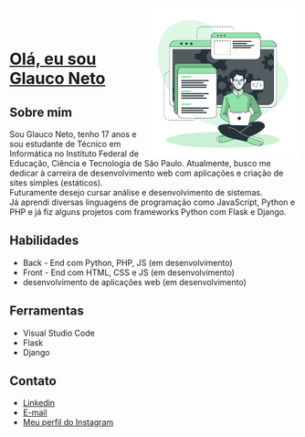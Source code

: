 <img src="images/developer-activity-bro.svg" width="260px" align="right" alt="Programador">
<!-- <a href="https://storyset.com/work">Ilustração por Freepik Storyset</a> -->

<br/>
<br/>

# <a href="https://www.linkedin.com/in/glauconeto"> Olá, eu sou Glauco Neto</a>
## Sobre mim
Sou Glauco Neto, tenho 17 anos e sou estudante de Técnico em Informática no Instituto Federal de Educação, Ciência e Tecnologia de São Paulo. Atualmente, busco me dedicar à carreira de desenvolvimento web com aplicações e criação de sites simples (estáticos). 
<br/> Futuramente desejo cursar análise e desenvolvimento de sistemas.
<br/> Já aprendi diversas linguagens de programação como JavaScript, Python e PHP e já fiz alguns projetos com frameworks Python com Flask e Django.


## Habilidades

- Back - End com Python, PHP, JS (em desenvolvimento)
- Front - End com HTML, CSS e JS (em desenvolvimento)
- desenvolvimento de aplicações web (em desenvolvimento)


## Ferramentas

- Visual Studio Code
- Flask
- Django


##  Contato
- <a href="https://www.linkedin.com/in/glauconeto">Linkedin</a>
- <a href="neto.glauquinho@gmail.com">E-mail</a>
- <a href="https://www.instagram.com/glauco_neto19">Meu perfil do Instagram</a>
</div>

<!-- modelo inspirado na camilaf3rreira -->
